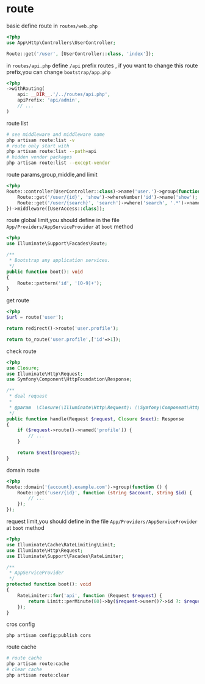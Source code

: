 # route 

basic define route in `routes/web.php`

```php
<?php
use App\Http\Controllers\UserController;

Route::get('/user', [UserController::class, 'index']);
```

in `routes/api.php` define `/api` prefix routes , if you want to change this route prefix,you can change `bootstrap/app.php`

```php
<?php
->withRouting(
    api: __DIR__.'/../routes/api.php',
    apiPrefix: 'api/admin',
    // ...
)
```

route list

```sh
# see middleware and middleware name
php artisan route:list -v
# route only start with
php artisan route:list --path=api
# hidden vendor packages
php artisan route:list --except-vendor
```

route params,group,middle,and limit

```php
<?php
Route::controller(UserController::class)->name('user.')->group(function () {
    Route::get('/user/{id}', 'show')->whereNumber('id')->name('show');
    Route::get('/user/{search}', 'search')->where('search', '.*')->name('search');
})->middleware([UserAccess::class]);
```

route global limit,you should define in the file `App/Providers/AppServiceProvider` at `boot` method

```php
<?php
use Illuminate\Support\Facades\Route;

/**
 * Bootstrap any application services.
 */
public function boot(): void
{
    Route::pattern('id', '[0-9]+');
}
```

get route

```php
<?php
$url = route('user');

return redirect()->route('user.profile');

return to_route('user.profile',['id'=>1]);
```

check route

```php
<?php
use Closure;
use Illuminate\Http\Request;
use Symfony\Component\HttpFoundation\Response;

/**
 * deal request
 *
 * @param  \Closure(\Illuminate\Http\Request): (\Symfony\Component\HttpFoundation\Response)  $next
 */
public function handle(Request $request, Closure $next): Response
{
    if ($request->route()->named('profile')) {
        // ...
    }

    return $next($request);
}
```

domain route

```php
<?php
Route::domain('{account}.example.com')->group(function () {
    Route::get('user/{id}', function (string $account, string $id) {
        // ...
    });
});
```

request limit,you should define in the file `App/Providers/AppServiceProvider` at `boot` method

```php
<?php
use Illuminate\Cache\RateLimiting\Limit;
use Illuminate\Http\Request;
use Illuminate\Support\Facades\RateLimiter;

/**
 * AppServiceProvider
 */
protected function boot(): void
{
    RateLimiter::for('api', function (Request $request) {
        return Limit::perMinute(60)->by($request->user()?->id ?: $request->ip());
    });
}
```

cros config

```shell
php artisan config:publish cors
```

route cache

```sh
# route cache
php artisan route:cache
# clear cache
php artisan route:clear
```